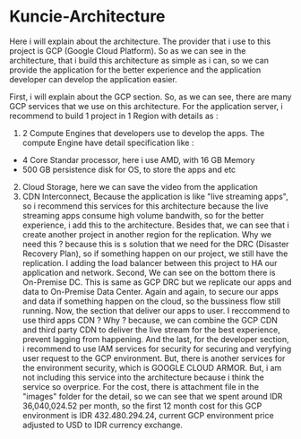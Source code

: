 # Kuncie-Architecture

Here i will explain about the architecture.
The provider that i use to this project is GCP (Google Cloud Platform).
So as we can see in the architecture, that i build this architecture as simple as i can, so we can provide the application for the better experience and the application developer can develop the application easier.

First, i will explain about the GCP section.
So, as we can see, there are many GCP services that we use on this architecture. For the application server, i recommend to build 1 project in 1 Region with details as :
1. 2 Compute Engines that developers use to develop the apps. The compute Engine have detail specification like :
  - 4 Core Standar processor, here i use AMD, with 16 GB Memory
  - 500 GB persistence disk for OS, to store the apps and etc  
2. Cloud Storage, here we can save the video from the application
3. CDN Interconnect, Because the application is like "live streaming apps", so i recommend this services for this architecture because the live streaming apps consume high volume bandwith, so for the better experience, i add this to the architecture.
Besides that, we can see that i create another project in another region for the replication. Why we need this ? because this is s solution that we need for the DRC (Disaster Recovery Plan), so if something happen on our project, we still have the replication. I adding the load balancer between this project to HA our application and network.
Second, We can see on the bottom there is On-Premise DC. This is same as GCP DRC but we replicate our apps and data to On-Premise Data Center. Again and again, to secure our apps and data if something happen on the cloud, so the bussiness flow still running.
Now, the section that deliver our apps to user. I reccommend to use third apps CDN ? Why ? because, we can combine the GCP CDN and third party CDN to deliver the live stream for the best experience, prevent lagging from happening.
And the last, for the developer section, i recommend to use IAM services for security for securing and veryfying user request to the GCP environment.
But, there is another services for the environment security, which is GOOGLE CLOUD ARMOR. But, i am not including this service into the architecture because i think the service so overprice.
For the cost, there is attachment file in the "images" folder for the detail, so we can see that we spent around IDR 36,040,024.52 per month, so the first 12 month cost for this GCP environment is IDR 432.480.294.24, current GCP environment price adjusted to USD to IDR currency exchange.
